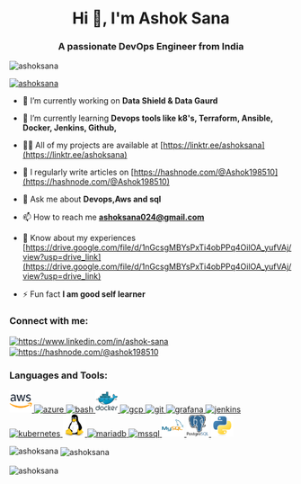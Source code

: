 <h1 align="center">Hi 👋, I'm Ashok Sana</h1>
<h3 align="center">A passionate DevOps Engineer from India</h3>

<p align="left"> <img src="https://komarev.com/ghpvc/?username=ashoksana&label=Profile%20views&color=0e75b6&style=flat" alt="ashoksana" /> </p>

<p align="left"> <a href="https://github.com/ryo-ma/github-profile-trophy"><img src="https://github-profile-trophy.vercel.app/?username=ashoksana" alt="ashoksana" /></a> </p>

- 🔭 I’m currently working on **Data Shield & Data Gaurd**

- 🌱 I’m currently learning **Devops tools like k8's, Terraform, Ansible, Docker, Jenkins, Github,**

- 👨‍💻 All of my projects are available at [https://linktr.ee/ashoksana](https://linktr.ee/ashoksana)

- 📝 I regularly write articles on [https://hashnode.com/@Ashok198510](https://hashnode.com/@Ashok198510)

- 💬 Ask me about **Devops,Aws and sql**

- 📫 How to reach me **ashoksana024@gmail.com**

- 📄 Know about my experiences [https://drive.google.com/file/d/1nGcsgMBYsPxTi4obPPq4OilOA_yufVAj/view?usp=drive_link](https://drive.google.com/file/d/1nGcsgMBYsPxTi4obPPq4OilOA_yufVAj/view?usp=drive_link)

- ⚡ Fun fact **I am good self learner**

<h3 align="left">Connect with me:</h3>
<p align="left">
<a href="https://linkedin.com/in/https://www.linkedin.com/in/ashok-sana" target="blank"><img align="center" src="https://raw.githubusercontent.com/rahuldkjain/github-profile-readme-generator/master/src/images/icons/Social/linked-in-alt.svg" alt="https://www.linkedin.com/in/ashok-sana" height="30" width="40" /></a>
<a href="https://hashnode.com/https://hashnode.com/@ashok198510" target="blank"><img align="center" src="https://raw.githubusercontent.com/rahuldkjain/github-profile-readme-generator/master/src/images/icons/Social/hashnode.svg" alt="https://hashnode.com/@ashok198510" height="30" width="40" /></a>
</p>

<h3 align="left">Languages and Tools:</h3>
<p align="left"> <a href="https://aws.amazon.com" target="_blank" rel="noreferrer"> <img src="https://raw.githubusercontent.com/devicons/devicon/master/icons/amazonwebservices/amazonwebservices-original-wordmark.svg" alt="aws" width="40" height="40"/> </a> <a href="https://azure.microsoft.com/en-in/" target="_blank" rel="noreferrer"> <img src="https://www.vectorlogo.zone/logos/microsoft_azure/microsoft_azure-icon.svg" alt="azure" width="40" height="40"/> </a> <a href="https://www.gnu.org/software/bash/" target="_blank" rel="noreferrer"> <img src="https://www.vectorlogo.zone/logos/gnu_bash/gnu_bash-icon.svg" alt="bash" width="40" height="40"/> </a> <a href="https://www.docker.com/" target="_blank" rel="noreferrer"> <img src="https://raw.githubusercontent.com/devicons/devicon/master/icons/docker/docker-original-wordmark.svg" alt="docker" width="40" height="40"/> </a> <a href="https://cloud.google.com" target="_blank" rel="noreferrer"> <img src="https://www.vectorlogo.zone/logos/google_cloud/google_cloud-icon.svg" alt="gcp" width="40" height="40"/> </a> <a href="https://git-scm.com/" target="_blank" rel="noreferrer"> <img src="https://www.vectorlogo.zone/logos/git-scm/git-scm-icon.svg" alt="git" width="40" height="40"/> </a> <a href="https://grafana.com" target="_blank" rel="noreferrer"> <img src="https://www.vectorlogo.zone/logos/grafana/grafana-icon.svg" alt="grafana" width="40" height="40"/> </a> <a href="https://www.jenkins.io" target="_blank" rel="noreferrer"> <img src="https://www.vectorlogo.zone/logos/jenkins/jenkins-icon.svg" alt="jenkins" width="40" height="40"/> </a> <a href="https://kubernetes.io" target="_blank" rel="noreferrer"> <img src="https://www.vectorlogo.zone/logos/kubernetes/kubernetes-icon.svg" alt="kubernetes" width="40" height="40"/> </a> <a href="https://www.linux.org/" target="_blank" rel="noreferrer"> <img src="https://raw.githubusercontent.com/devicons/devicon/master/icons/linux/linux-original.svg" alt="linux" width="40" height="40"/> </a> <a href="https://mariadb.org/" target="_blank" rel="noreferrer"> <img src="https://www.vectorlogo.zone/logos/mariadb/mariadb-icon.svg" alt="mariadb" width="40" height="40"/> </a> <a href="https://www.microsoft.com/en-us/sql-server" target="_blank" rel="noreferrer"> <img src="https://www.svgrepo.com/show/303229/microsoft-sql-server-logo.svg" alt="mssql" width="40" height="40"/> </a> <a href="https://www.mysql.com/" target="_blank" rel="noreferrer"> <img src="https://raw.githubusercontent.com/devicons/devicon/master/icons/mysql/mysql-original-wordmark.svg" alt="mysql" width="40" height="40"/> </a> <a href="https://www.postgresql.org" target="_blank" rel="noreferrer"> <img src="https://raw.githubusercontent.com/devicons/devicon/master/icons/postgresql/postgresql-original-wordmark.svg" alt="postgresql" width="40" height="40"/> </a> <a href="https://www.python.org" target="_blank" rel="noreferrer"> <img src="https://raw.githubusercontent.com/devicons/devicon/master/icons/python/python-original.svg" alt="python" width="40" height="40"/> </a> </p>

<p><img align="left" src="https://github-readme-stats.vercel.app/api/top-langs?username=ashoksana&show_icons=true&locale=en&layout=compact" alt="ashoksana" /></p>

<p>&nbsp;<img align="center" src="https://github-readme-stats.vercel.app/api?username=ashoksana&show_icons=true&locale=en" alt="ashoksana" /></p>

<p><img align="center" src="https://github-readme-streak-stats.herokuapp.com/?user=ashoksana&" alt="ashoksana" /></p>

